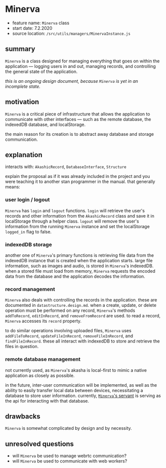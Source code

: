 # Minerva

-   feature name: `Minerva` class
-   start date: 7.2.2020
-   source location: `/src/utils/managers/MinervaInstance.js`

## summary
[summary]: #summary

`Minerva` is a class designed for managing everything that goes on within the application &mdash; logging users in and out, managing records, and controlling the general state of the application.

*this is an ongoing design document, because `Minerva` is yet in an incomplete state.*

## motivation
[motivation]: #motivation

`Minerva` is a critical piece of infrastructure that allows the application to communicate with other interfaces &mdash; such as the remote database, the indexedDB database, and localStorage.

the main reason for its creation is to abstract away database and storage communication.

## explanation
[explanation]: #explanation

interacts with: `AkashicRecord`, `DatabaseInterface`, `Structure`

explain the proposal as if it was already included in the project and you were teaching it to another stan programmer in the manual. that generally means:

### user login / logout

`Minerva` has `login` and `logout` functions. `login` will retrieve the user's records and other information from the `AkashicRecord` class and save it in localStorage through a helper class. `logout` will remove the user's information from the running `Minerva` instance and set the localStorage `logged_in` flag to false.

### indexedDB storage

another one of `Minerva`'s primary functions is retrieving file data from the indexedDB instance that is created when the application starts. large file information, such as images and audio, is stored in `Minerva`'s indexedDB. when a stored file must load from memory, `Minerva` requests the encoded data from the database and the application decodes the information.

### record management

`Minerva` also deals with controlling the records in the application. these are documented in `datastructure.design.md`. when a create, update, or delete operation must be performed on any record, `Minerva`'s methods `addToRecord`, `editInRecord`, and `removeFromRecord` are used. to read a record, `Minerva` accesses its `record` property.

to do similar operations involving uploaded files, `Minerva` uses `addFileToRecord`, `updateFileInRecord`, `removeFileInRecord`, and `findFileInRecord`. these all interact with indexedDB to store and retrieve the files in question.

### remote database management

not currently used, as `Minerva`'s akasha is local-first to mimic a native application as closely as possible.

in the future, inter-user communication will be implemented, as well as the ability to easily transfer local data between devices, necessitating a database to store user information. currently, [`Minerva`'s servant](https://github.com/jpegzilla/`Minerva`-servant) is serving as the api for interacting with that database.  

## drawbacks
[drawbacks]: #drawbacks

`Minerva` is somewhat complicated by design and by necessity.

## unresolved questions
[unresolved-questions]: #unresolved-questions

-   will `Minerva` be used to manage webrtc communication?
-   will `Minerva` be used to communicate with web workers?

